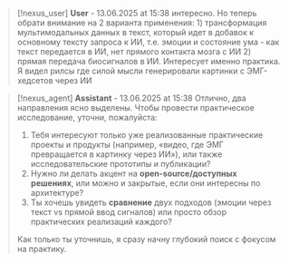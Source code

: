 >[!nexus_user] **User** - 13.06.2025 at 15:38
> интересно. Но теперь обрати внимание на 2 варианта применения: 1) трансформация мультимодальных данных в текст, который идет в добавок к основному тексту запроса к ИИ, т.е. эмоции и состояние ума - как текст передается в ИИ, нет прямого контакта мозга с ИИ 2) прямая передача биосигналов в ИИ. Интересует именно практика. Я видел рилсы где силой мысли генерировали картинки с ЭМГ-хедсетов через ИИ
<!-- UID: bc6f1aff-a981-4cba-9ff4-b9cd44da7abd -->




>[!nexus_agent] **Assistant** - 13.06.2025 at 15:38
> Отлично, два направления ясно выделены. Чтобы провести практическое исследование, уточни, пожалуйста:
> 
> 1. Тебя интересуют только уже реализованные практические проекты и продукты (например, «видео, где ЭМГ превращается в картинку через ИИ»), или также исследовательские прототипы и публикации?
> 2. Нужно ли делать акцент на **open-source/доступных решениях**, или можно и закрытые, если они интересны по архитектуре?
> 3. Ты хочешь увидеть **сравнение** двух подходов (эмоции через текст vs прямой ввод сигналов) или просто обзор практических реализаций каждого?
> 
> Как только ты уточнишь, я сразу начну глубокий поиск с фокусом на практику.
<!-- UID: 19e6682b-068d-48e1-82ba-1c2c8513e0c7 -->